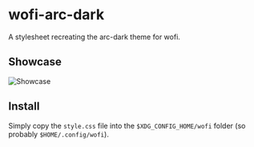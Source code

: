 # wofi-arc-dark
A stylesheet recreating the arc-dark theme for wofi.

## Showcase
![Showcase](https://github.com/user-attachments/assets/0ca7e27c-8981-4b36-862f-a0b60ee0a325)

## Install
Simply copy the `style.css` file into the `$XDG_CONFIG_HOME/wofi` folder (so probably `$HOME/.config/wofi`).
